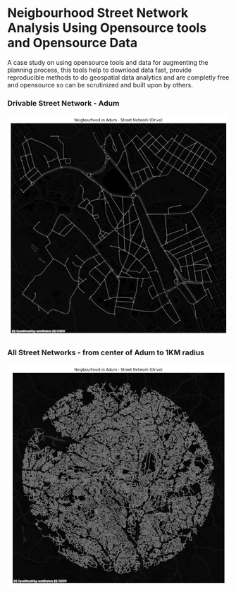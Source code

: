 # Neigbourhood Street Network Analysis Using Opensource tools and Opensource Data
A case study on using opensource tools and data for augmenting the planning process,
this tools help to download data fast, provide reproducible methods to do geospatial
data analytics and are completly free and opensource so can be scrutinized and built
upon by others.

### Drivable Street Network - Adum
![alt text](https://github.com/Joe-Degs/AutoGIS/raw/master/test-thesis/adum_neighbourhood_street_drive.png)

### All Street Networks - from center of Adum to 1KM radius
![alt text](https://github.com/Joe-Degs/AutoGIS/raw/master/test-thesis/yikes_plot.png)
